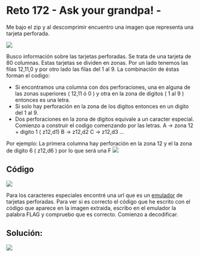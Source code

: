 # Reto 172 - Ask your grandpa! -
Me bajo el zip y al descomprimir encuentro una imagen que representa una tarjeta perforada.

![](https://github.com/VentressAsajj/Pupurri/blob/master/CTF/ringzer0ctf/172/2033bb1b194adace86f99c7bb7d72e81.png)

Busco información sobre las tarjetas perforadas. Se trata de una tarjeta de 80 columnas. Estas tarjetas se dividen en zonas. Por un lado tenemos las filas 12,11,0 y por otro lado las filas del 1 al 9. La combinación de éstas forman el codigo:
- Si encontramos una columna con dos perforaciones, una en alguna de las zonas superiores ( 12,11 ó 0 ) y otra en la zona de digitos ( 1 al 9 ) entonces es una letra.
- Si solo hay perforación en la zona de los digitos entonces en un digito del 1 al 9.
- Dos perforaciones en la zona de digitos equivale a un caracter especial.
Comienzo a construir el codigo comenzando por las letras. 
A -> zona 12 + digito 1 ( z12,d1)
B -> z12,d2
C -> z12,d3 ...

Por ejemplo: La primera columna hay perforación en la zona 12 y el la zona de digito 6 ( z12,d6 ) por lo que será una F
![](https://github.com/VentressAsajj/Pupurri/blob/master/CTF/ringzer0ctf/172/Captura%20de%20pantalla%20-2021-08-06%2001-49-20.png)
## Código
![](https://github.com/VentressAsajj/Pupurri/blob/master/CTF/ringzer0ctf/172/Captura%20de%20pantalla%20-2021-08-06%2002-05-37.png)

Para los caracteres especiales encontré una url que es un [emulador](https://www.masswerk.at/keypunch/) de tarjetas perforadas. Para ver si es correcto el código que he escrito con el código que aparece en la imagen extraida, escribo en el emulador la palabra FLAG y compruebo que es correcto. Comienzo a decodificar.


## Solución:
![](https://github.com/VentressAsajj/Pupurri/blob/master/CTF/ringzer0ctf/172/solucion_Ask_your_grandpa.png)
